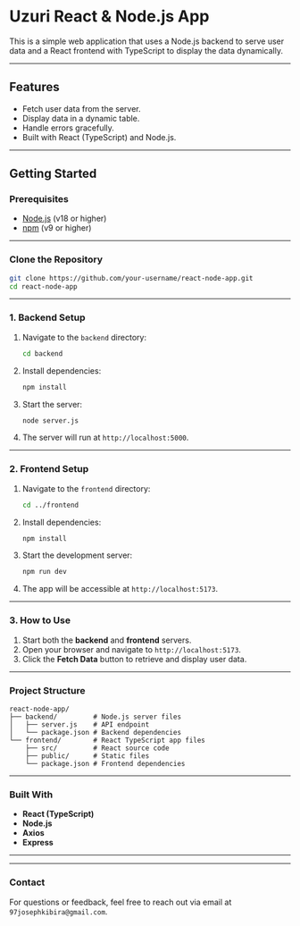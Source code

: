 
# Uzuri React & Node.js App

This is a simple web application that uses a Node.js backend to serve user data and a React frontend with TypeScript to display the data dynamically.

---

## **Features**
- Fetch user data from the server.
- Display data in a dynamic table.
- Handle errors gracefully.
- Built with React (TypeScript) and Node.js.

---

## **Getting Started**

### Prerequisites
- [Node.js](https://nodejs.org/) (v18 or higher)
- [npm](https://www.npmjs.com/) (v9 or higher)

---

### **Clone the Repository**
```bash
git clone https://github.com/your-username/react-node-app.git
cd react-node-app
```

---

### **1. Backend Setup**

1. Navigate to the `backend` directory:
   ```bash
   cd backend
   ```
2. Install dependencies:
   ```bash
   npm install
   ```
3. Start the server:
   ```bash
   node server.js
   ```
4. The server will run at `http://localhost:5000`.

---

### **2. Frontend Setup**

1. Navigate to the `frontend` directory:
   ```bash
   cd ../frontend
   ```
2. Install dependencies:
   ```bash
   npm install
   ```
3. Start the development server:
   ```bash
   npm run dev
   ```
4. The app will be accessible at `http://localhost:5173`.

---

### **3. How to Use**

1. Start both the **backend** and **frontend** servers.
2. Open your browser and navigate to `http://localhost:5173`.
3. Click the **Fetch Data** button to retrieve and display user data.

---

### **Project Structure**
```
react-node-app/
├── backend/         # Node.js server files
│   ├── server.js    # API endpoint
│   └── package.json # Backend dependencies
└── frontend/        # React TypeScript app files
    ├── src/         # React source code
    ├── public/      # Static files
    └── package.json # Frontend dependencies
```

---

### **Built With**
- **React (TypeScript)**
- **Node.js**
- **Axios**
- **Express**

---


---

### **Contact**
For questions or feedback, feel free to reach out via email at `97josephkibira@gmail.com`.

